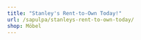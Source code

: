 ```yaml
---
title: "Stanley's Rent-to-Own Today!"
url: /sapulpa/stanleys-rent-to-own-today/
shop: Möbel
---
```

